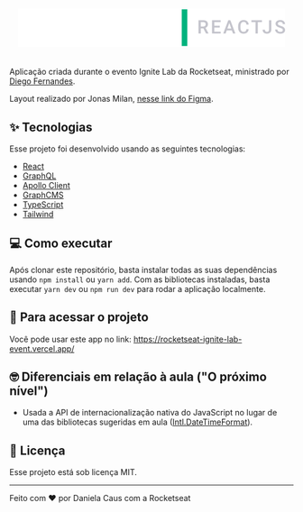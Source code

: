 <h1 align="center">

  ![Ignite lLab](src/assets/images/logo.svg)

</h1>

Aplicação criada durante o evento Ignite Lab da Rocketseat, ministrado por [Diego Fernandes](https://github.com/diego3g).

Layout realizado por Jonas Milan, [nesse link do Figma](https://www.figma.com/file/s6YfMWNMPwR6bmUVWsd8iQ/Plataforma-de-evento---Ignite-Lab-(Community)?node-id=8%3A399).

## ✨ Tecnologias

Esse projeto foi desenvolvido usando as seguintes tecnologias:

- [React](https://reactjs.org/)
- [GraphQL](https://graphql.org/)
- [Apollo Client](https://www.apollographql.com/docs/react/)
- [GraphCMS](https://graphcms.com/)
- [TypeScript](https://www.typescriptlang.org/)
- [Tailwind](https://tailwindcss.com/)

## 💻 Como executar

Após clonar este repositório, basta instalar todas as suas dependências usando `npm install` ou `yarn add`. Com as bibliotecas instaladas, basta executar `yarn dev` ou `npm run dev` para rodar a aplicação localmente.

## 👀 Para acessar o projeto

Você pode usar este app no link: https://rocketseat-ignite-lab-event.vercel.app/

## 🤓 Diferenciais em relação à aula ("O próximo nível")

- Usada a API de internacionalização nativa do JavaScript no lugar de uma das bibliotecas sugeridas em aula ([Intl.DateTimeFormat](https://developer.mozilla.org/en-US/docs/Web/JavaScript/Reference/Global_Objects/Intl/DateTimeFormat)).

## 📄 Licença

Esse projeto está sob licença MIT.

---

Feito com ❤ por Daniela Caus com a Rocketseat